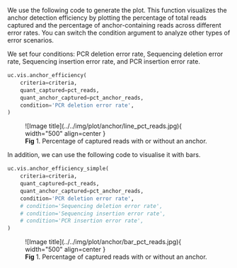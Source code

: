 We use the following code to generate the plot. This function visualizes the anchor detection efficiency by plotting the percentage of total reads captured and the percentage of anchor-containing reads across different error rates. You can switch the condition argument to analyze other types of error scenarios.

We set four conditions: PCR deletion error rate, Sequencing deletion error rate, Sequencing insertion error rate, and PCR insertion error rate.

``` py
uc.vis.anchor_efficiency(
    criteria=criteria,
    quant_captured=pct_reads,
    quant_anchor_captured=pct_anchor_reads,
    condition='PCR deletion error rate',
)
```

<figure markdown="span">
  ![Image title](../../img/plot/anchor/line_pct_reads.jpg){ width="500" align=center }
  <figcaption><strong>Fig</strong> 1. Percentage of captured reads with or without an anchor.</figcaption>
</figure>

In addition, we can use the following code to visualise it with bars.

``` py
uc.vis.anchor_efficiency_simple(
    criteria=criteria,
    quant_captured=pct_reads,
    quant_anchor_captured=pct_anchor_reads,
    condition='PCR deletion error rate',
    # condition='Sequencing deletion error rate',
    # condition='Sequencing insertion error rate',
    # condition='PCR insertion error rate',
)
```

<figure markdown="span">
  ![Image title](../../img/plot/anchor/bar_pct_reads.jpg){ width="500" align=center }
  <figcaption><strong>Fig</strong> 1. Percentage of captured reads with or without an anchor.</figcaption>
</figure>